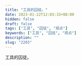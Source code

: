 ```yaml
---
title: "工具的囚徒。"
date: 2023-01-22T12:03:33+08:00
hidden: false
draft: false
tags: ["工具", "囚徒", "观点"]
keywords: ["工具", "囚徒", "观点"]
description: ""
slug: "2203"
---
```


工具的囚徒。
